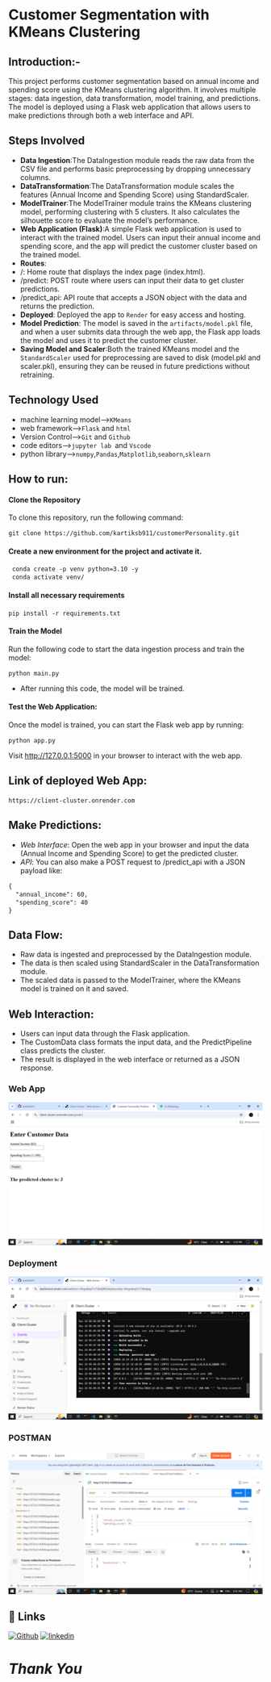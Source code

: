 # Customer Segmentation with KMeans Clustering
## Introduction:-
This project performs customer segmentation based on annual income and spending score using the KMeans clustering algorithm. It involves multiple stages: data ingestion, data transformation, model training, and predictions. The model is deployed using a Flask web application that allows users to make predictions through both a web interface and API.

## Steps Involved
* **Data Ingestion**:The DataIngestion module reads the raw data from the CSV file and performs basic preprocessing by dropping unnecessary columns.
* **DataTransformation**:The DataTransformation module scales the features (Annual Income and Spending Score) using StandardScaler.
* **ModelTrainer**:The ModelTrainer module trains the KMeans clustering model, performing clustering with 5 clusters. It also calculates the silhouette score to evaluate the model’s performance.
* **Web Application (Flask)**:A simple Flask web application is used to interact with the trained model. Users can input their annual income and spending score, and the app will predict the customer cluster based on the trained model.
* **Routes**:
* /: Home route that displays the index page (index.html).
* /predict: POST route where users can input their data to get cluster predictions.
* /predict_api: API route that accepts a JSON object with the data and returns the prediction.
* **Deployed**: Deployed the app to `Render` for easy access and hosting.
*  **Model Prediction**: The model is saved in the `artifacts/model.pkl` file, and when a user submits data through the web app, the Flask app loads the model and uses it to predict the customer cluster.
* **Saving Model and Scaler**:Both the trained KMeans model and the `StandardScaler` used for preprocessing are saved to disk (model.pkl and scaler.pkl), ensuring they can be reused in future predictions without retraining.
## Technology Used
* machine learning model-->`KMeans`
* web framework-->`Flask` and `html`
* Version Control-->`Git` and `Github`
* code editors-->`jupyter lab `and `Vscode`
* python library-->`numpy`,`Pandas`,`Matplotlib`,`seaborn`,`sklearn`
## How to run:
#### Clone the Repository

To clone this repository, run the following command:

```
git clone https://github.com/kartiksb911/customerPersonality.git
```
#### Create a new environment for the project and activate it.
```
 conda create -p venv python=3.10 -y
 conda activate venv/
```
#### Install all necessary requirements
``` 
pip install -r requirements.txt
```
#### Train the Model
Run the following code to start the data ingestion process and train the model:

``` 
python main.py
```
* After running this code, the model will be trained.
#### Test the Web Application:
Once the model is trained, you can start the Flask web app by running:
``` 
python app.py
```
Visit http://127.0.0.1:5000 in your browser to interact with the web app.

## Link of deployed Web App:
```
https://client-cluster.onrender.com
```
## Make Predictions:
* *Web Interface*: Open the web app in your browser and input the data (Annual Income and Spending Score) to get the predicted cluster.
* *API*: You can also make a POST request to /predict_api with a JSON payload like:
```
{
  "annual_income": 60,
  "spending_score": 40
}
```
## Data Flow:
* Raw data is ingested and preprocessed by the DataIngestion module.
* The data is then scaled using StandardScaler in the DataTransformation module.
* The scaled data is passed to the ModelTrainer, where the KMeans model is trained on it and saved.
## Web Interaction:
* Users can input data through the Flask application.
* The CustomData class formats the input data, and the PredictPipeline class predicts the cluster.
* The result is displayed in the web interface or returned as a JSON response.
### Web App
![Image Alt](https://github.com/kartiksb911/customerPersonality/blob/24b651f5b01cd2e9f16c31792d6c1d188f0fb54b/image/Screenshot%20(117).png)
### Deployment
![Image Alt](https://github.com/kartiksb911/customerPersonality/blob/24b651f5b01cd2e9f16c31792d6c1d188f0fb54b/image/Screenshot%20(116).png)
### POSTMAN
![Image Alt](https://github.com/kartiksb911/customerPersonality/blob/24b651f5b01cd2e9f16c31792d6c1d188f0fb54b/image/Screenshot%20(115).png)
## 🔗 Links
[![Github](https://img.shields.io/badge/my_portfolio-000?style=for-the-badge&logo=ko-fi&logoColor=white)](https://github.com/kartiksb911)
[![linkedin](https://img.shields.io/badge/linkedin-0A66C2?style=for-the-badge&logo=linkedin&logoColor=white)](https://www.linkedin.com/in/kartik-bhardwaj-07b7282b7/)
  # *Thank You*

